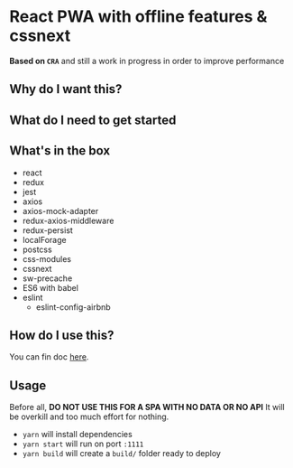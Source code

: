 # React PWA with offline features & cssnext
**Based on `CRA`** and still a work in progress in order to improve performance

## Why do I want this?

## What do I need to get started

## What's in the box

- react
- redux
- jest
- axios
- axios-mock-adapter
- redux-axios-middleware
- redux-persist
- localForage
- postcss
- css-modules
- cssnext
- sw-precache
- ES6 with babel
- eslint
  - eslint-config-airbnb

## How do I use this?

You can fin doc [here](URL_to_wiki).

## Usage

Before all, **DO NOT USE THIS FOR A SPA WITH NO DATA OR NO API** It will be overkill and too much effort for nothing.

- `yarn` will install dependencies
- `yarn start` will run on port `:1111`
- `yarn build` will create a `build/` folder ready to deploy
